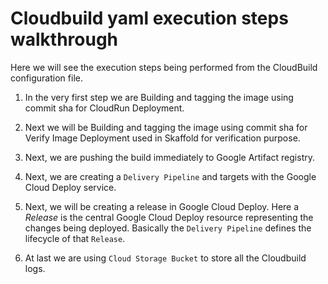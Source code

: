 # Cloudbuild yaml execution steps walkthrough

Here we will see the execution steps being performed from the CloudBuild configuration file.

1. In the very first step we are Building and tagging the image using commit sha for CloudRun Deployment.

2. Next we will be Building and tagging the image using commit sha for Verify Image Deployment used in Skaffold for verification purpose.

3. Next, we are pushing the build immediately to Google Artifact registry.

4. Next, we are creating a `Delivery Pipeline` and targets with the Google Cloud Deploy service.

5. Next, we will be creating a release in Google Cloud Deploy. Here a _Release_ is the central Google Cloud Deploy resource representing the changes being deployed. Basically the `Delivery Pipeline` defines the lifecycle of that `Release`.

6. At last we are using `Cloud Storage Bucket` to store all the Cloudbuild logs.
